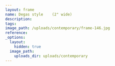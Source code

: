 ```yaml
---
layout: frame
name: Degas style    (2" wide)
description:
tags:
image_path: /uploads/contemporary/frame-146.jpg
reference:
_options:
  layout:
    hidden: true
  image_path:
    uploads_dir: uploads/contemporary
---
```

